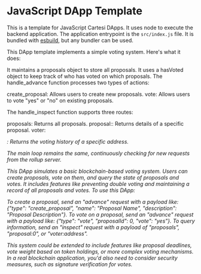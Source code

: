 # JavaScript DApp Template

This is a template for JavaScript Cartesi DApps. It uses node to execute the backend application.
The application entrypoint is the `src/index.js` file. It is bundled with [esbuild](https://esbuild.github.io), but any bundler can be used.


This DApp template implements a simple voting system. Here's what it does:

It maintains a proposals object to store all proposals.
It uses a hasVoted object to keep track of who has voted on which proposals.
The handle_advance function processes two types of actions:

create_proposal: Allows users to create new proposals.
vote: Allows users to vote "yes" or "no" on existing proposals.


The handle_inspect function supports three routes:

proposals: Returns all proposals.
proposal:<id>: Returns details of a specific proposal.
voter:<address>: Returns the voting history of a specific address.


The main loop remains the same, continuously checking for new requests from the rollup server.

This DApp simulates a basic blockchain-based voting system. Users can create proposals, vote on them, and query the state of proposals and votes. It includes features like preventing double voting and maintaining a record of all proposals and votes.
To use this DApp:

To create a proposal, send an "advance" request with a payload like: {"type": "create_proposal", "name": "Proposal Name", "description": "Proposal Description"}.
To vote on a proposal, send an "advance" request with a payload like: {"type": "vote", "proposalId": 0, "vote": "yes"}.
To query information, send an "inspect" request with a payload of "proposals", "proposal:0", or "voter:address".

This system could be extended to include features like proposal deadlines, vote weight based on token holdings, or more complex voting mechanisms. In a real blockchain application, you'd also need to consider security measures, such as signature verification for votes.